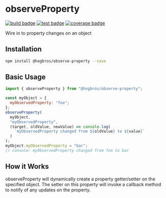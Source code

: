 # observeProperty

[![build badge]][build url]
[![test badge]][test url]
[![coverage badge]][test url]

Wire in to property changes on an object

## Installation

```bash
npm install @hogbros/observe-property --save
```

## Basic Usage

```js
import { observeProperty } from "@hogbros/observe-property";

const myObject = {
  myObservedProperty: "foo";
};
observeProperty(
  myObject,
  "myObservedProperty",
  (target, oldValue, newValue) => console.log(
    `myObservedProperty changed from ${oldValue} to ${value}`
  )
);
myObject.myObservedProperty = "bar";
// console: myObservedProperty changed from foo to bar
```

## How it Works

observeProperty will dynamically create a property getter/setter on the specified object. The setter on this property will invoke a callback method to notify of any updates on the property.

[test url]: https://dev.azure.com/HogBros/Observe-Property/_build/latest?definitionId=16&branchName=master
[coverage badge]: https://img.shields.io/azure-devops/coverage/hogbros/observe-property/16/master.svg
[test badge]: https://img.shields.io/azure-devops/tests/hogbros/observe-property/16/master.svg

[build url]: https://dev.azure.com/HogBros/Observe-Property/_build/latest?definitionId=15&branchName=master
[build badge]: https://img.shields.io/azure-devops/build/HogBros/93e5ea09-1097-48ed-a3d9-ad72bd9a5022/15/master.svg